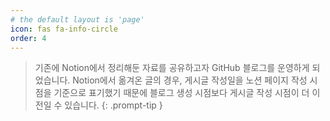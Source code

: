 ```yaml
---
# the default layout is 'page'
icon: fas fa-info-circle
order: 4
---
```


> 기존에 Notion에서 정리해둔 자료를 공유하고자 GitHub 블로그를 운영하게 되었습니다.
> Notion에서 옮겨온 글의 경우, 게시글 작성일을 노션 페이지 작성 시점을 기준으로 표기했기 때문에
> 블로그 생성 시점보다 게시글 작성 시점이 더 이전일 수 있습니다.
{: .prompt-tip }
